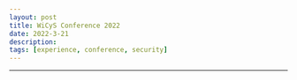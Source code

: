 ```yaml
---
layout: post
title: WiCyS Conference 2022
date: 2022-3-21
description: 
tags: [experience, conference, security]
---
```




---
